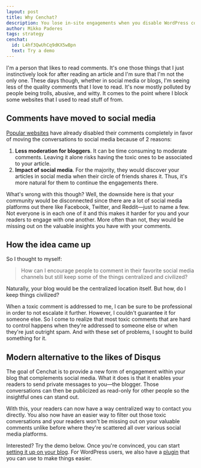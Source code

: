 ```yaml
---
layout: post
title: Why Cenchat?
description: You lose in-site engagements when you disable WordPress comments completely. See how Cenchat can bring it back.
author: Mikko Paderes
tags: strategy
cenchat:
  id: L4hf3QwUhCq9dKX5wBpn
  text: Try a demo
---
```


I'm a person that likes to read comments. It's one those things that I just instinctively look for after reading an article and I'm sure that I'm not the only one. These days though, whether in social media or blogs, I'm seeing less of the quality comments that I love to read. It's now mostly polluted by people being trolls, abusive, and witty. It comes to the point where I block some websites that I used to read stuff of from.

## Comments have moved to social media

[Popular websites](https://www.niemanlab.org/2015/09/what-happened-after-7-news-sites-got-rid-of-reader-comments/) have already disabled their comments completely in favor of moving the conversations to social media because of 2 reasons:

1. **Less moderation for bloggers**. It can be time consuming to moderate comments. Leaving it alone risks having the toxic ones to be associated to your article.
2. **Impact of social media**. For the majority, they would discover your articles in social media when their circle of friends shares it. Thus, it's more natural for them to continue the engagements there.

What's wrong with this though? Well, the downside here is that your community would be disconnected since there are a lot of social media platforms out there like Facebook, Twitter, and Reddit—just to name a few. Not everyone is in each one of it and this makes it harder for you and your readers to engage with one another. More often than not, they would be missing out on the valuable insights you have with your comments.

## How the idea came up

So I thought to myself:

> How can I encourage people to comment in their favorite social media channels but still keep some of the things centralized and civilized?

Naturally, your blog would be the centralized location itself. But how, do I keep things civilized?

When a toxic comment is addressed to me, I can be sure to be professional in order to not escalate it further. However, I couldn't guarantee it for someone else. So I come to realize that most toxic comments that are hard to control happens when they're addressed to someone else or when they're just outright spam. And with these set of problems, I sought to build something for it.

## Modern alternative to the likes of Disqus

The goal of Cenchat is to provide a new form of engagement within your blog that complements social media. What it does is that it enables your readers to send private messages to you—the blogger. Those conversations can then be publicized as read-only for other people so the insightful ones can stand out.

With this, your readers can now have a way centralized way to contact you directly. You also now have an easier way to filter out those toxic conversations and your readers won't be missing out on your valuable comments unlike before where they're scattered all over various social media platforms.

Interested? Try the demo below. Once you're convinced, you can start [setting it up on your blog](https://cenchat.com/docs/setting-up-on-your-website). For WordPress users, we also have a [plugin](https://wordpress.org/plugins/cenchat-comments/) that you can use to make things easier.

